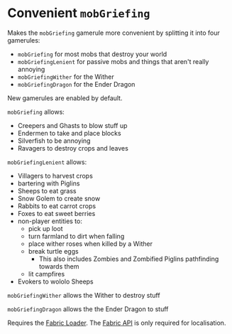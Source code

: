 # Convenient `mobGriefing`

Makes the `mobGriefing` gamerule more convenient by splitting it into four gamerules:

- `mobGriefing` for most mobs that destroy your world
- `mobGriefingLenient` for passive mobs and things that aren't really annoying
- `mobGriefingWither` for the Wither
- `mobGriefingDragon` for the Ender Dragon

New gamerules are enabled by default.



`mobGriefing` allows:

- Creepers and Ghasts to blow stuff up
- Endermen to take and place blocks
- Silverfish to be annoying
- Ravagers to destroy crops and leaves



`mobGriefingLenient` allows:

- Villagers to harvest crops
- bartering with Piglins
- Sheeps to eat grass
- Snow Golem to create snow
- Rabbits to eat carrot crops
- Foxes to eat sweet berries
- non-player entities to:
    - pick up loot
    - turn farmland to dirt when falling
    - place wither roses when killed by a Wither
    - break turtle eggs
        - This also includes Zombies and Zombified Piglins pathfinding towards them
    - lit campfires
- Evokers to wololo Sheeps



`mobGriefingWither` allows the Wither to destroy stuff

`mobGriefingDragon` allows the the Ender Dragon to stuff



Requires the [Fabric Loader](https://fabricmc.net). The [Fabric API](https://www.curseforge.com/minecraft/mc-mods/fabric-api) is only required for localisation.
